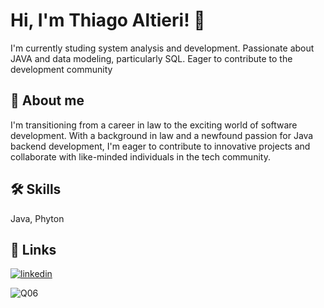 
# Hi, I'm Thiago Altieri! 👋 
I'm currently studing system analysis and development. Passionate about JAVA and data modeling, particularly SQL. Eager to contribute to the development community


## 🚀 About me
 I'm transitioning from a career in law to the exciting world of software development. With a background in law and a newfound passion for Java backend development, I'm eager to contribute to innovative projects and collaborate with like-minded individuals in the tech community.


## 🛠 Skills
Java,
Phyton


## 🔗 Links
[![linkedin](https://img.shields.io/badge/linkedin-0A66C2?style=for-the-badge&logo=linkedin&logoColor=white)](https://www.linkedin.com/in/thiagoaltieri/)

![Q06](https://github.com/ThiagoAltieri/ThiagoAltieri/assets/148484095/6b370648-7886-419e-8158-5c3ead5a0867)



